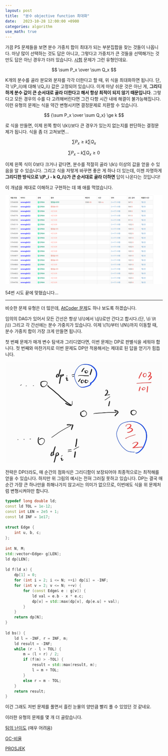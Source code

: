 ```yaml
---
layout: post
title:  "분수 objective function 최대화"
date:   2023-10-28 12:00:00 +0900
categories: algorithm
use_math: true
---
```


가끔 PS 문제들을 보면 분수 가중치 합이 최대가 되는 부분집합을 찾는 것들이 나옵니다. 마냥 많이 선택하는 것도 답은 아니고, 그렇다고 가중치가 큰 것들을 선택해가는 것만도 답은 아닌 경우가 더러 있습니다. [시험][q1] 문제가 그런 유형인데요.

$$
\sum P_x \over \sum Q_x
$$

K개의 분수를 골라 분모와 분자를 각각 더한다고 할 때, 위 식을 최대화하면 됩니다. 단, 각 \\(P_i\\)에 대해 \\(Q_i\\) 값은 고정되어 있습니다. 이게 마냥 쉬운 것은 아닌 게, **그리디하게 분수 값이 큰 순서대로 골라 더한다고 해서 항상 최적이 되지 않기 때문입니다**. 그렇다고 모든 경우의 수를 다 고려해버린다면 그건 다항 시간 내에 해결이 불가능해집니다. 이런 유형의 문제는 식을 약간 변형시키면 결정문제로 치환할 수 있습니다.

$$
{\sum P_x \over \sum Q_x} \ge k
$$

로 식을 만들면, 이제 왼쪽 항이 \\(k\\)보다 큰 경우가 있는지 없는지를 판단하는 결정문제가 됩니다. 식을 좀 더 고쳐보면...

$$
\sum P_x \ge k \sum Q_x
$$

$$
\sum P_x - k \sum Q_x \ge 0
$$

이제 왼쪽 식이 0보다 크거나 같다면, 분수를 적절히 골라 \\(k\\) 이상의 값을 얻을 수 있음을 알 수 있습니다. 그리고 식을 저렇게 바꾸면 좋은 게 하나 더 있는데, 이젠 
자명하게 **그리디한 방식으로 \\(P_i - k Q_i\\)가 큰 순서대로 골라 더하면** 답이 나온다는 것입니다!

이 개념을 제대로 이해하고 구현하는 데 꽤 애를 먹었습니다.

![struggle](/assets/images/2023-10-28-objective-function/struggle.PNG)

54번 시도 끝에 맞혔습니다...

- - -

비슷한 문제 유형은 더 많은데, [AtCoder 문제][q2]도 하나 보도록 하겠습니다.

임의의 DAG가 있어서 모든 간선은 항상 \\(i\\)에서 \\(j\\)로만 간다고 합시다.(단, \\(i \lt j\\)) 그리고 각 간선에는 분수 가중치가 있습니다. 이제 \\(1\\)부터 \\(N\\)까지 이동할 때, 분수 가중치 합이 가장 크게 만들면 됩니다.

첫 번째 문제가 매개 변수 탐색과 그리디였다면, 이번 문제는 DP로 판별식을 세워야 합니다. 젓 번째와 마찬가지로 이번 문제도 DP만 적용해서는 제대로 된 답을 얻기가 힘듭니다.

![example](/assets/images/2023-10-28-objective-function/example.jpg)

전략은 DP더라도, 매 순간의 점화식은 그리디함이 보장되어야 최종적으로는 최적해를 얻을 수 있습니다. 하지만 위 그림의 예시는 전혀 그러질 못하고 있습니다. DP는 결국 매 순간 가장 큰 하나만을 취해나가지 않고서는 의미가 없으므로, 이번에도 식을 위 문제처럼 변형시켜야만 합니다.

```cpp
typedef long double ld;
const ld TOL = 1e-12;
const int LEN = 2e5 + 1;
const ld INF = 1e17;

struct Edge {
	int u, b, c;
};

int N, M;
std::vector<Edge> g[LEN];
ld dp[LEN];

ld f(ld x) {
	dp[1] = 0;
	for (int i = 2; i <= N; ++i) dp[i] = -INF;
	for (int v = 2; v <= N; ++v) {
		for (const Edge& e : g[v]) {
			ld val = e.b - x * e.c;
			dp[v] = std::max(dp[v], dp[e.u] + val);
		}
	}
	return dp[N];
}

ld bs() {
	ld l = -INF, r = INF, m;
	ld result = -INF;
	while (r - l > TOL) {
		m = (l + r) / 2;
		if (f(m) > -TOL) {
			result = std::max(result, m);
			l = m + TOL;
		}
		else r = m - TOL;
	}
	return result;
}
```

이건 그래도 저번 문제를 풀면서 흘린 눈물의 양만큼 빨리 풀 수 있었던 것 같네요.

이러한 유형의 문제를 몇 개 더 골랐습니다.

[팀의 난이도][q4] (매우 어려움)

[GC-비율][q5]

[PROSJEK][q6]

[q1]:https://www.acmicpc.net/problem/27654
[q2]:https://atcoder.jp/contests/abc324/tasks/abc324_f

[q3]:https://www.acmicpc.net/problem/1902
[q4]:https://www.acmicpc.net/problem/3611
[q5]:https://www.acmicpc.net/problem/8925
[q6]:https://www.acmicpc.net/problem/10742